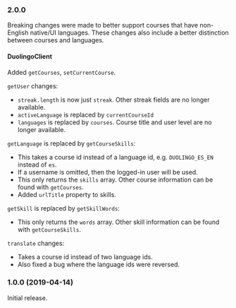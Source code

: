### 2.0.0

Breaking changes were made to better support courses that have non-English
native/UI languages. These changes also include a better distinction
between courses and languages.

#### DuolingoClient

Added `getCourses`, `setCurrentCourse`.

`getUser` changes:
* `streak.length` is now just `streak`. Other streak fields are no longer
   available.
* `activeLanguage` is replaced by `currentCourseId`
* `languages` is replaced by `courses`. Course title and user level are no
  longer available.

`getLanguage` is replaced by `getCourseSkills`:
* This takes a course id instead of a language id, e.g. `DUOLINGO_ES_EN`
  instead of `es`.
* If a username is omitted, then the logged-in user will be used.
* This only returns the `skills` array. Other course information can be found
  with `getCourses`.
* Added `urlTitle` property to skills.

`getSkill` is replaced by `getSkillWords`:
* This only returns the `words` array. Other skill information can be found
  with `getCourseSkills`.

`translate` changes:
* Takes a course id instead of two language ids.
* Also fixed a bug where the language ids were reversed.

### 1.0.0 (2019-04-14)

Initial release.

